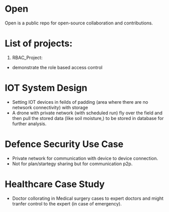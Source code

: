 # Open
Open is a public repo for open-source collaboration and contributions. 

# List of projects:
1. RBAC_Project:
- demonstrate the role based access control 

# IOT System Design  
- Setting IOT devices in feilds of padding (area where there are no netwsork connectivity) with storage
- A drone with private network (with scheduled run) fly over the field and then pull the stored data (like soil moisture,) to be stored in database for further analysis.

# Defence Security Use Case 
- Private network for communication with device to device connection. 
- Not for plan/startegy sharing but for communication p2p. 

# Healthcare Case Study 
- Doctor collorating in Medical surgery cases to expert doctors and might tranfer control to the expert (in case of emergency). 

